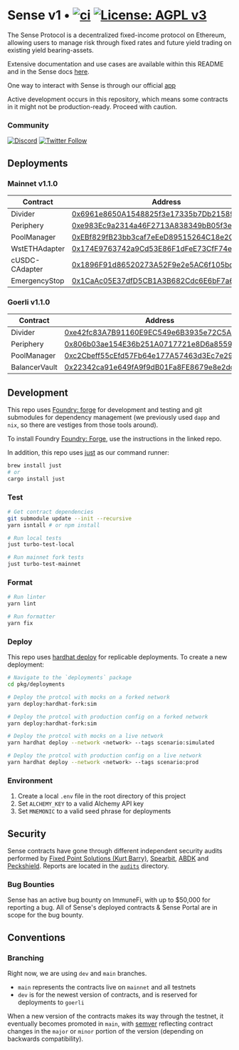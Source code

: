 # Sense v1 • [![ci](https://github.com/sense-finance/sense-v1/actions/workflows/ci.yml/badge.svg)](https://github.com/sense-finance/space-v1/actions/workflows/ci.yml) [![License: AGPL v3](https://img.shields.io/badge/License-AGPL_v3-blue.svg)](https://www.gnu.org/licenses/agpl-3.0)


The Sense Protocol is a decentralized fixed-income protocol on Ethereum, allowing users to manage risk through fixed rates and future yield trading on existing yield bearing-assets.

Extensive documentation and use cases are available within this README and in the Sense docs [here](https://docs.sense.finance/).

One way to interact with Sense is through our official [app](https://app.sense.finance/eth-mainnet/rates)

Active development occurs in this repository, which means some contracts in it might not be production-ready. Proceed with caution.

### Community   

[![Discord](https://badgen.net/badge/icon/discord?icon=discord&label)](https://discord.com/invite/krVGnQgSzG)
[![Twitter Follow](https://img.shields.io/twitter/follow/senseprotocol.svg?label=senseprotocol&style=social)](https://twitter.com/senseprotocol)


## Deployments

### Mainnet v1.1.0

| Contract   | Address                                                                                                                                        |
| ------- | ------------------------------------------------------------------------------------------------------------------------- |
| Divider | [0x6961e8650A1548825f3e17335b7Db2158955C22f](https://etherscan.io/address/0x6961e8650A1548825f3e17335b7Db2158955C22f#code)                     |
| Periphery  | [0xe983Ec9a2314a46F2713A838349bB05f3e629FE5](https://etherscan.io/address/0xe983Ec9a2314a46F2713A838349bB05f3e629FE5#code)      |
| PoolManager | [0xEBf829fB23bb3caf7eEeD89515264C18e2CE1dFb](https://etherscan.io/address/0xEBf829fB23bb3caf7eEeD89515264C18e2CE1dFb#code)                     |
| WstETHAdapter  | [0x174E9763742a9Cd53E86F1dFeE73CfF74eC1E7F1](https://etherscan.io/address/0x174E9763742a9Cd53E86F1dFeE73CfF74eC1E7F1)      |
| cUSDC-CAdapter  | [0x1896F91d86520273A52F9e2e5AC6f105bc222294](https://etherscan.io/address/0x1896F91d86520273A52F9e2e5AC6f105bc222294)
| EmergencyStop  | [0x1CaAc05E37dfD5CB1A3B682Cdc6E6bF7a6e7Db9f](https://etherscan.io/address/0x1CaAc05E37dfD5CB1A3B682Cdc6E6bF7a6e7Db9f)  


### Goerli v1.1.0

| Contract   | Address                                                                                                                                        |
| ------- | ------------------------------------------------------------------------------------------------------------------------- |
| Divider | [0xe42fc83A7B91160E9EC549e6B3935e72C5A436F8](https://goerli.etherscan.io/address/0xe42fc83A7B91160E9EC549e6B3935e72C5A436F8#code)                     |
| Periphery  | [0x806b03ae154E36b251A0717721e8D6a85590Bd53](https://goerli.etherscan.io/address/0x806b03ae154E36b251A0717721e8D6a85590Bd53#code)      |
| PoolManager | [0xc2Cbeff55cEfd57Fb64e177A57463d3Ec7e29d88](https://goerli.etherscan.io/address/0xc2Cbeff55cEfd57Fb64e177A57463d3Ec7e29d88#code)                     |
| BalancerVault  | [0x22342ca91e649fA9f9dB01Fa8FE8679e8e2ddbE2](https://goerli.etherscan.io/address/0x22342ca91e649fA9f9dB01Fa8FE8679e8e2ddbE2#code)      


## Development

This repo uses [Foundry: forge](https://github.com/gakonst/foundry) for development and testing
and git submodules for dependency management (we previously used `dapp` and `nix`, so there are vestiges from those tools around).

To install Foundry [Foundry: Forge](https://github.com/gakonst/foundry), use the instructions in the linked repo.

In addition, this repo uses [just](https://github.com/casey/just) as our command runner:

```sh
brew install just
# or
cargo install just
```

### Test

```bash
# Get contract dependencies
git submodule update --init --recursive
yarn isntall # or npm install

# Run local tests
just turbo-test-local

# Run mainnet fork tests
just turbo-test-mainnet
```

### Format

```bash
# Run linter
yarn lint

# Run formatter
yarn fix
```

### Deploy

This repo uses [hardhat deploy](https://github.com/wighawag/hardhat-deploy) for replicable deployments. To create a new deployment:

```bash
# Navigate to the `deployments` package
cd pkg/deployments

# Deploy the protcol with mocks on a forked network
yarn deploy:hardhat-fork:sim

# Deploy the protcol with production config on a forked network
yarn deploy:hardhat-fork:sim

# Deploy the protcol with mocks on a live network
yarn hardhat deploy --network <network> --tags scenario:simulated

# Deploy the protcol with production config on a live network
yarn hardhat deploy --network <network> --tags scenario:prod
```

### Environment

1. Create a local `.env` file in the root directory of this project
2. Set `ALCHEMY_KEY` to a valid Alchemy API key
3. Set `MNEMONIC` to a valid seed phrase for deployments

## Security

Sense contracts have gone through different independent security audits performed by [Fixed Point Solutions (Kurt Barry)](https://github.com/fixed-point-solutions), [Spearbit](https://spearbit.com), [ABDK](https://www.abdk.consulting/) and [Peckshield](https://peckshield.com). Reports are located in the [`audits`](./audits) directory.

### Bug Bounties

Sense has an active bug bounty on ImmuneFi, with up to $50,000 for reporting a bug. All of Sense's deployed contracts & Sense Portal are in scope for the bug bounty.

## Conventions

### Branching

Right now, we are using `dev` and  `main` branches.

- `main` represents the contracts live on `mainnet` and all testnets
- `dev` is for the newest version of contracts, and is reserved for deployments to `goerli`

When a new version of the contracts makes its way through the testnet, it eventually becomes promoted in `main`, with [semver](https://semver.org/) reflecting contract changes in the `major` or `minor` portion of the version (depending on backwards compatibility).
